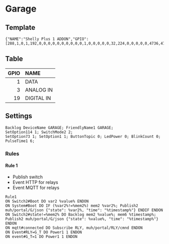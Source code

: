 # Garage

## Template
```
{"NAME":"Shelly Plus 1 ADDON","GPIO":[288,1,0,1,192,0,0,0,0,0,0,0,0,0,0,1,0,0,0,0,0,32,224,0,0,0,0,0,4736,4705,0,0,0,0,0,0],"FLAG":0,"BASE":1}
```
## Table
| GPIO | NAME |
|--:|:--|
| 1 | DATA |
| 3 | ANALOG IN |
| 19 | DIGITAL IN |

## Settings
```
Backlog DeviceName GARAGE; FriendlyName1 GARAGE; 
SetOption114 1; SwitchMode2 2;
SetOption73 1; SetOption1 1; ButtonTopic 0; LedPower 0; BlinkCount 0;
PulseTime1 6; 
```

### Rules
#### Rule 1
- Publish switch
- Event HTTP for relays
- Event MQTT for relays
```
Rule1
ON Switch2#Boot DO var2 %value% ENDON
ON System#Boot DO IF (%var2%!=%mem2%) mem2 %var2%; Publish2 muh/portal/G/json {"state": %var2%, "time": "%timestamp%"} ENDIF ENDON
ON Switch2#state!=%mem2% DO Backlog mem2 %value%; mem6 %timestamp%; Publish2 muh/portal/G/json {"state": %value%, "time": "%timestamp%"} ENDON
ON mqtt#connected DO Subscribe RLY, muh/portal/RLY/cmnd ENDON
ON Event#RLY=G_T DO Power1 1 ENDON
ON event#G_T=1 DO Power1 1 ENDON
```
